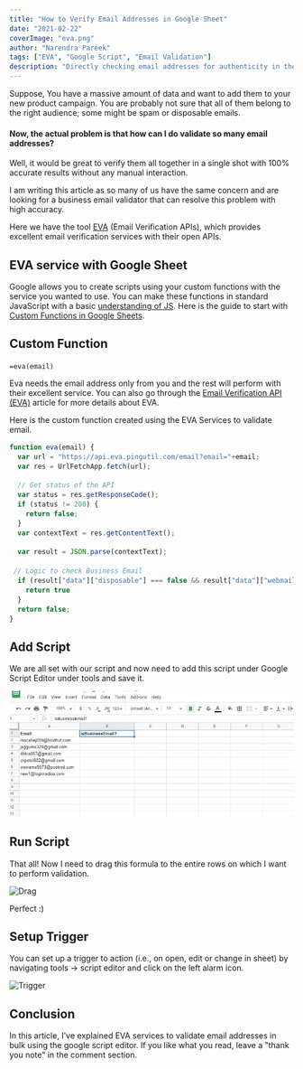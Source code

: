 ```yaml
---
title: "How to Verify Email Addresses in Google Sheet"
date: "2021-02-22"
coverImage: "eva.png"
author: "Narendra Pareek"
tags: ["EVA", "Google Script", "Email Validation"]
description: "Directly checking email addresses for authenticity in the Google spreadsheet using EVA has never been easier. In this article, you will learn how to validate email addresses using EVA services in Google Sheets."
---
```


Suppose, You have a massive amount of data and want to add them to your new product campaign. You are probably not sure that all of them belong to the right audience; some might be spam or disposable emails.

#### Now, the actual problem is that how can I do validate so many email addresses?

Well, it would be great to verify them all together in a single shot with 100% accurate results without any manual interaction.

I am writing this article as so many of us have the same concern and are looking for a business email validator that can resolve this problem with high accuracy.

Here we have the tool [EVA](https://eva.pingutil.com/) (Email Verification APIs), which provides excellent email verification services with their open APIs.

## EVA service with Google Sheet

Google allows you to create scripts using your custom functions with the service you wanted to use. You can make these functions in standard JavaScript with a basic [understanding of JS](https://developer.mozilla.org/en-US/docs/Learn/Getting_started_with_the_web/JavaScript_basics). Here is the guide to start with [Custom Functions in Google Sheets](https://developers.google.com/apps-script/guides/sheets/functions).

## Custom Function

`=eva(email)`

Eva needs the email address only from you and the rest will perform with their excellent service. You can also go through the [Email Verification API (EVA)](https://www.loginradius.com/blog/engineering/email-verification-api/) article for more details about EVA.

Here is the custom function created using the EVA Services to validate email.

```js
function eva(email) {
  var url = "https://api.eva.pingutil.com/email?email="+email;
  var res = UrlFetchApp.fetch(url);

  // Get status of the API
  var status = res.getResponseCode();
  if (status != 200) {
    return false;
  }
  var contextText = res.getContentText();
 
  var result = JSON.parse(contextText);
 
 // Logic to check Business Email
  if (result["data"]["disposable"] === false && result["data"]["webmail"] === false &&  result["data"]["spam"]  === false && result["data"]["deliverable"] === true) {
    return true
  }
  return false;
}
```


## Add Script
We are all set with our script and now need to add this script under Google Script Editor under tools and save it.

![Google Script](script-editor.gif)

## Run Script

That all! Now I need to drag this formula to the entire rows on which I want to perform validation.

![Drag](drag.gif)

Perfect :)

## Setup Trigger
You can set up a trigger to action (i.e., on open, edit or change in sheet) by navigating tools -> script editor and click on the left alarm icon.

![Trigger](trigger.gif)


## Conclusion
In this article, I've explained EVA services to validate email addresses in bulk using the google script editor. If you like what you read, leave a "thank you note" in the comment section.
